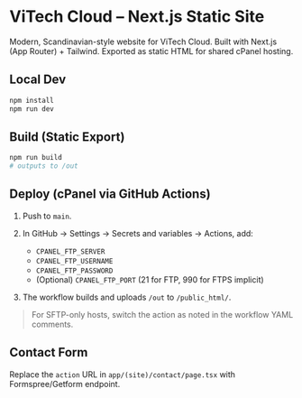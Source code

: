 # ViTech Cloud – Next.js Static Site

Modern, Scandinavian-style website for ViTech Cloud. Built with Next.js (App Router) + Tailwind. Exported as static HTML for shared cPanel hosting.

## Local Dev

```bash
npm install
npm run dev
```

## Build (Static Export)

```bash
npm run build
# outputs to /out
```

## Deploy (cPanel via GitHub Actions)

1. Push to `main`.
2. In GitHub → Settings → Secrets and variables → Actions, add:
   - `CPANEL_FTP_SERVER`
   - `CPANEL_FTP_USERNAME`
   - `CPANEL_FTP_PASSWORD`
   - (Optional) `CPANEL_FTP_PORT` (21 for FTP, 990 for FTPS implicit)

3. The workflow builds and uploads `/out` to `/public_html/`.

> For SFTP-only hosts, switch the action as noted in the workflow YAML comments.

## Contact Form

Replace the `action` URL in `app/(site)/contact/page.tsx` with Formspree/Getform endpoint.

